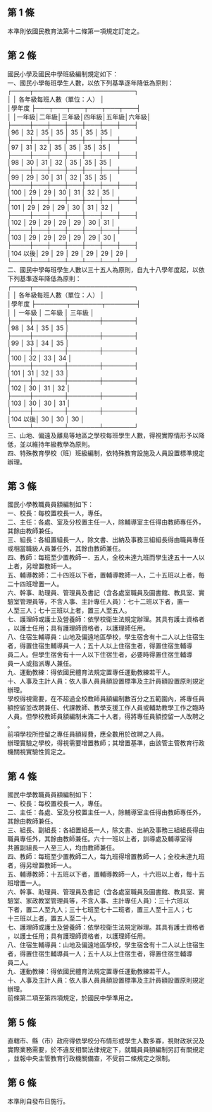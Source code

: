 第 1 條
-------
本準則依國民教育法第十二條第一項規定訂定之。

第 2 條
-------
國民小學及國民中學班級編制規定如下：  
一、國民小學每班學生人數，以依下列基準逐年降低為原則：  
    ┌────┬───────────────────────┐  
    │        │          各年級每班人數（單位：人）          │  
    │學年度  ├───┬───┬───┬───┬───┬───┤  
    │        │一年級│二年級│三年級│四年級│五年級│六年級│  
    ├────┼───┼───┼───┼───┼───┼───┤  
    │96      │  32  │  35  │  35  │  35  │  35  │  35  │  
    ├────┼───┼───┼───┼───┼───┼───┤  
    │97      │  31  │  32  │  35  │  35  │  35  │  35  │  
    ├────┼───┼───┼───┼───┼───┼───┤  
    │98      │  30  │  31  │  32  │  35  │  35  │  35  │  
    ├────┼───┼───┼───┼───┼───┼───┤  
    │99      │  29  │  30  │  31  │  32  │  35  │  35  │  
    ├────┼───┼───┼───┼───┼───┼───┤  
    │100     │  29  │  29  │  30  │  31  │  32  │  35  │  
    ├────┼───┼───┼───┼───┼───┼───┤  
    │101     │  29  │  29  │  29  │  30  │  31  │  32  │  
    ├────┼───┼───┼───┼───┼───┼───┤  
    │102     │  29  │  29  │  29  │  29  │  30  │  31  │  
    ├────┼───┼───┼───┼───┼───┼───┤  
    │103     │  29  │  29  │  29  │  29  │  29  │  30  │  
    ├────┼───┼───┼───┼───┼───┼───┤  
    │104 以後│  29  │  29  │  29  │  29  │  29  │  29  │  
    └────┴───┴───┴───┴───┴───┴───┘  
二、國民中學每班學生人數以三十五人為原則，自九十八學年度起，以依  
    下列基準逐年降低為原則：  
    ┌────┬───────────────────────┐  
    │        │          各年級每班人數（單位：人）          │  
    │學年度  ├───────┬───────┬───────┤  
    │        │    一年級    │    二年級    │    三年級    │  
    ├────┼───────┼───────┼───────┤  
    │98      │      34      │      35      │      35      │  
    ├────┼───────┼───────┼───────┤  
    │99      │      33      │      34      │      35      │  
    ├────┼───────┼───────┼───────┤  
    │100     │      32      │      33      │      34      │  
    ├────┼───────┼───────┼───────┤  
    │101     │      31      │      32      │      33      │  
    ├────┼───────┼───────┼───────┤  
    │102     │      30      │      31      │      32      │  
    ├────┼───────┼───────┼───────┤  
    │103     │      30      │      30      │      31      │  
    ├────┼───────┼───────┼───────┤  
    │104 以後│      30      │      30      │      30      │  
    └────┴───────┴───────┴───────┘  
三、山地、偏遠及離島等地區之學校每班學生人數，得視實際情形予以降  
    低，並以維持年級教學為原則。  
四、特殊教育學校（班）班級編制，依特殊教育設施及人員設置標準規定  
    辦理。

第 3 條
-------
國民小學教職員員額編制如下：  
一、校長：每校置校長一人，專任。  
二、主任：各處、室及分校置主任一人，除輔導室主任得由教師專任外，  
    其餘由教師兼任。  
三、組長：各組置組長一人，除文書、出納及事務三組組長得由職員專任  
    或相當職級人員兼任外，其餘由教師兼任。  
四、教師：每班至少置教師一．五人，全校未達九班而學生達五十一人以  
    上者，另增置教師一人。  
五、輔導教師：二十四班以下者，置輔導教師一人，二十五班以上者，每  
    二十四班增置一人。  
六、幹事、助理員、管理員及書記（含各處室職員及圖書館、教具室、實  
    驗室管理員等，不含人事、主計專任人員）：七十二班以下者，置一  
    人至三人；七十三班以上者，置三人至五人。  
七、護理師或護士及營養師：依學校衛生法規定辦理。其具有護士資格者  
    ，以護士任用；具有護理師資格者，以護理師任用。  
八、住宿生輔導員：山地及偏遠地區學校，學生宿舍有十二人以上住宿生  
    者，得置住宿生輔導員一人；五十人以上住宿生者，得置住宿生輔導  
    員二人。但學生宿舍有十一人以下住宿生者，必要時得置住宿生輔導  
    員一人或指派專人兼任。  
九、運動教練：得依國民體育法規定置專任運動教練若干人。  
十、人事及主計人員：依人事人員員額設置標準及主計員額設置原則規定  
    辦理。  
學校得視需要，在不超過全校教師員額編制數百分之五範圍內，將專任員  
額控留並改聘兼任、代課教師、教學支援工作人員或輔助教學工作之臨時  
人員。但學校教師員額編制未滿二十人者，得將專任員額控留一人改聘之  
。  
前項學校所控留之專任員額經費，應全數用於改聘之人員。  
辦理實驗之學校，得視需要增置教師；其增置基準，由該管主管教育行政  
機關視實驗性質定之。

第 4 條
-------
國民中學教職員員額編制如下：  
一、校長：每校置校長一人，專任。  
二、主任：各處、室及分校置主任一人，除輔導室主任得由教師專任外，  
    其餘由教師兼任。  
三、組長、副組長：各組置組長一人，除文書、出納及事務三組組長得由  
    職員專任外，其餘由教師兼任。六十一班以上者，訓導處及輔導室得  
    共置副組長一人至三人，均由教師兼任。  
四、教師：每班至少置教師二人，每九班得增置教師一人；全校未達九班  
    者，得另增置教師一人。  
五、輔導教師：十五班以下者，置輔導教師一人，十六班以上者，每十五  
    班增置一人。  
六、幹事、助理員、管理員及書記（含各處室職員及圖書館、教具室、實  
    驗室、家政教室管理員等，不含人事、主計專任人員）：三十六班以  
    下者，置二人至九人；三十七班至七十二班者，置三人至十三人；七  
    十三班以上者，置五人至二十人。  
七、護理師或護士及營養師：依學校衛生法規定辦理。其具有護士資格者  
    ，以護士任用；具有護理師資格者，以護理師任用。  
八、住宿生輔導員：山地及偏遠地區學校，學生宿舍有十二人以上住宿生  
    者，得置住宿生輔導員一人；五十人以上住宿生者，得置住宿生輔導  
    員二人。  
九、運動教練：得依國民體育法規定置專任運動教練若干人。  
十、人事及主計人員：依人事人員員額設置標準及主計員額設置原則規定  
    辦理。  
前條第二項至第四項規定，於國民中學準用之。

第 5 條
-------
直轄市、縣（市）政府得依學校分布情形或學生人數多寡，視財政狀況及  
實際業務需要，於不違反相關法律規定下，就職員員額編制另訂有關規定  
，並報中央主管教育行政機關備查，不受前二條規定之限制。

第 6 條
-------
本準則自發布日施行。

